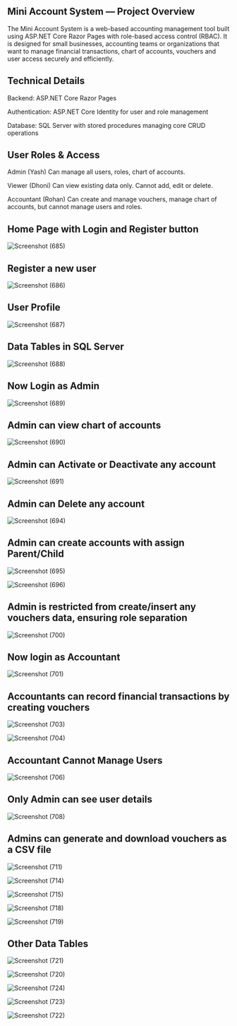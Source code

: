 ## Mini Account System — Project Overview ##
The Mini Account System is a web-based accounting management tool built using ASP.NET Core Razor Pages with role-based access control (RBAC). 
It is designed for small businesses, accounting teams or organizations that want to manage financial transactions, chart of accounts, vouchers and user access securely and efficiently.


## Technical Details ##

Backend: ASP.NET Core Razor Pages

Authentication: ASP.NET Core Identity for user and role management

Database: SQL Server with stored procedures managing core CRUD operations



## User Roles & Access ##
Admin (Yash)	Can manage all users, roles, chart of accounts.

Viewer (Dhoni)	Can view existing data only. Cannot add, edit or delete.

Accountant (Rohan) Can create and manage vouchers, manage chart of accounts, but cannot manage users and roles.



## Home Page with Login and Register button ##

![Screenshot (685)](https://github.com/user-attachments/assets/83662727-94e5-4ff6-98e8-2f98ea32b301)

## Register a new user ##

![Screenshot (686)](https://github.com/user-attachments/assets/f99c6355-bca0-47fb-b974-7a06aec287a9)

## User Profile ##

![Screenshot (687)](https://github.com/user-attachments/assets/9b0124cd-20c4-48a8-be95-1cd87e4d52a4)

## Data Tables in SQL Server ##

![Screenshot (688)](https://github.com/user-attachments/assets/594baff7-4b5d-4478-b04b-902593fd6860)


## Now Login as Admin ##

![Screenshot (689)](https://github.com/user-attachments/assets/f8b7ec45-aa44-49d6-98b2-d0c8f26d0b52)

## Admin can view chart of accounts ##

![Screenshot (690)](https://github.com/user-attachments/assets/9a15d149-3b97-45ea-9520-8fc5251383f1)

## Admin can Activate or Deactivate any account ##

![Screenshot (691)](https://github.com/user-attachments/assets/6d9c442e-5d88-48dd-9da1-edb89e50be33)

## Admin can Delete any account ## 

![Screenshot (694)](https://github.com/user-attachments/assets/12f2c9b2-31aa-46e7-8748-6d2762f7ce23)

## Admin can create accounts with assign Parent/Child ## 

![Screenshot (695)](https://github.com/user-attachments/assets/0aa67713-8368-4982-9452-5b09bc6151c0)

![Screenshot (696)](https://github.com/user-attachments/assets/d1342329-fe64-471f-8f56-df3efe20fe86)


## Admin is restricted from create/insert any vouchers data, ensuring role separation ## 

![Screenshot (700)](https://github.com/user-attachments/assets/4aad9c8e-c0a4-4981-9fa2-553cb20890d9)


## Now login as Accountant ##

![Screenshot (701)](https://github.com/user-attachments/assets/5360588d-1dcc-4af4-8f75-2e75b677275b)

## Accountants can record financial transactions by creating vouchers ##

![Screenshot (703)](https://github.com/user-attachments/assets/3b4c3d91-956f-4c1b-820e-7c2a19960c0e)

![Screenshot (704)](https://github.com/user-attachments/assets/4fed96ee-e429-4d54-bc9b-f575a9a22e0e)

## Accountant Cannot Manage Users ##

![Screenshot (706)](https://github.com/user-attachments/assets/e28c2c7f-9169-4400-bc27-c001a925c373)

## Only Admin can see user details ##

![Screenshot (708)](https://github.com/user-attachments/assets/2e6807f0-a929-4226-aad9-b96a954df543)

## Admins can generate and download vouchers as a CSV file ##

![Screenshot (711)](https://github.com/user-attachments/assets/4dbb8491-ab28-4ff7-a6cc-dd52fb871eb5)

![Screenshot (714)](https://github.com/user-attachments/assets/ced11498-5f63-482f-a3d7-3daac3ec59f3)

![Screenshot (715)](https://github.com/user-attachments/assets/7a3bf5e7-f9dc-4012-a56d-251a43ed9d4f)

![Screenshot (718)](https://github.com/user-attachments/assets/86f84981-d4f6-4d1e-b729-2ef1c81fcf07)

![Screenshot (719)](https://github.com/user-attachments/assets/bbaa45c0-5890-48ec-9167-ebab4b18045a)


## Other Data Tables ##

![Screenshot (721)](https://github.com/user-attachments/assets/6e6baa33-3717-4a14-a7cd-ed5c9f21d47f)

![Screenshot (720)](https://github.com/user-attachments/assets/5983079e-cf99-47f7-9b55-5317c3db701b)

![Screenshot (724)](https://github.com/user-attachments/assets/e0e67b81-43f9-4665-9a43-b28ea706bbd1)

![Screenshot (723)](https://github.com/user-attachments/assets/bb64ce92-9b58-4b40-953b-d8df6417d2e9)

![Screenshot (722)](https://github.com/user-attachments/assets/05e9838b-865f-4212-b622-7a0c9cb229e7)










